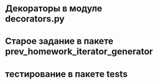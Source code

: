 # Декораторы в модуле decorators.py
# Старое задание в пакете prev_homework_iterator_generator
# тестирование в пакете tests 